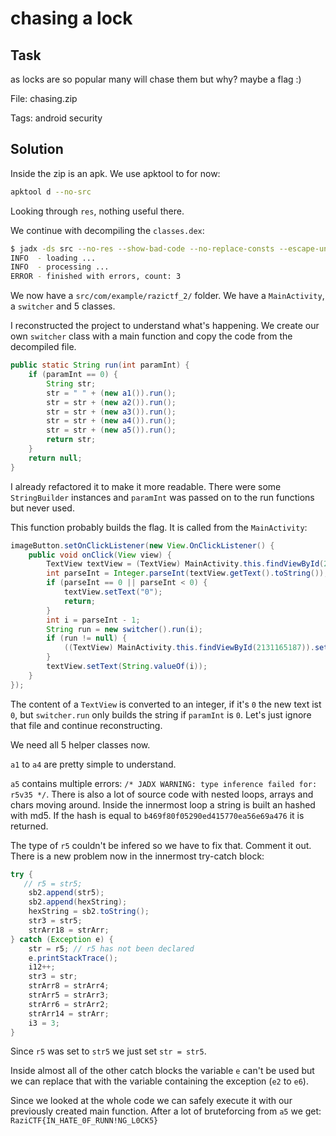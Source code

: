 # chasing a lock

## Task

as locks are so popular many will chase them but why? maybe a flag :)

File: chasing.zip

Tags: android security

## Solution

Inside the zip is an apk. We use apktool to for now:

```bash
apktool d --no-src
```

Looking through `res`, nothing useful there.

We continue with decompiling the `classes.dex`:

```bash
$ jadx -ds src --no-res --show-bad-code --no-replace-consts --escape-unicode --deobf classes.dex
INFO  - loading ...
INFO  - processing ...
ERROR - finished with errors, count: 3
```

We now have a `src/com/example/razictf_2/` folder. We have a `MainActivity`, a `switcher` and 5 classes.

I reconstructed the project to understand what's happening. We create our own `switcher` class with a main function and copy the code from the decompiled file.

```java
public static String run(int paramInt) {
    if (paramInt == 0) {
        String str;
        str = " " + (new a1()).run();
        str = str + (new a2()).run();
        str = str + (new a3()).run();
        str = str + (new a4()).run();
        str = str + (new a5()).run();
        return str;
    }
    return null;
}
```

I already refactored it to make it more readable. There were some `StringBuilder` instances and `paramInt` was passed on to the run functions but never used.

This function probably builds the flag. It is called from the `MainActivity`:

```java
imageButton.setOnClickListener(new View.OnClickListener() {
    public void onClick(View view) {
        TextView textView = (TextView) MainActivity.this.findViewById(2131165190);
        int parseInt = Integer.parseInt(textView.getText().toString());
        if (parseInt == 0 || parseInt < 0) {
            textView.setText("0");
            return;
        }
        int i = parseInt - 1;
        String run = new switcher().run(i);
        if (run != null) {
            ((TextView) MainActivity.this.findViewById(2131165187)).setText(run);
        }
        textView.setText(String.valueOf(i));
    }
});
```

The content of a `TextView` is converted to an integer, if it's `0` the new text ist `0`, but `switcher.run` only builds the string if `paramInt` is `0`. Let's just ignore that file and continue reconstructing.

We need all 5 helper classes now.

`a1` to `a4` are pretty simple to understand.

`a5` contains multiple errors: `/* JADX WARNING: type inference failed for: r5v35 */`. There is also a lot of source code with nested loops, arrays and chars moving around. Inside the innermost loop a string is built an hashed with md5. If the hash is equal to `b469f80f05290ed415770ea56e69a476` it is returned.

The type of `r5` couldn't be infered so we have to fix that. Comment it out. There is a new problem now in the innermost try-catch block:

```java
try {
   // r5 = str5;
    sb2.append(str5);
    sb2.append(hexString);
    hexString = sb2.toString();
    str3 = str5;
    strArr18 = strArr;
} catch (Exception e) {
    str = r5; // r5 has not been declared
    e.printStackTrace();
    i12++;
    str3 = str;
    strArr8 = strArr4;
    strArr5 = strArr3;
    strArr6 = strArr2;
    strArr14 = strArr;
    i3 = 3;
}
```

Since `r5` was set to `str5` we just set `str = str5`.

Inside almost all of the other catch blocks the variable `e` can't be used but we can replace that with the variable containing the exception (`e2` to `e6`).

Since we looked at the whole code we can safely execute it with our previously created main function. After a lot of bruteforcing from `a5` we get: `RaziCTF{IN_HATE_0F_RUNN!NG_L0CK5}`
